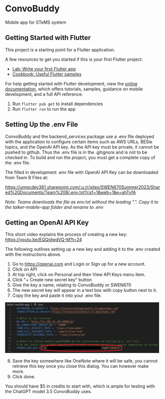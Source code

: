 # ConvoBuddy

Mobile app for STeMS system

## Getting Started with Flutter

This project is a starting point for a Flutter application.

A few resources to get you started if this is your first Flutter project:

- [Lab: Write your first Flutter app](https://docs.flutter.dev/get-started/codelab)
- [Cookbook: Useful Flutter samples](https://docs.flutter.dev/cookbook)

For help getting started with Flutter development, view the
[online documentation](https://docs.flutter.dev/), which offers tutorials,
samples, guidance on mobile development, and a full API reference.

1. Run `flutter pub get` to install dependencies
2. Run `flutter run` to run the app

## Setting Up the .env File

ConvoBuddy and the backend_services package use a .env file deployed with the application to configure certain items such as AWS URLs, BESie topics, and the OpenAI API key. As the API key must be private, it cannot be pushed to github. Thus the .env file is in the .gitignore and is not to be checked in. To build and run the project, you must get a complete copy of the .env file. 

The filled in development .env file with OpenAI API Key can be downloaded from Team B Files at:

https://umgcdev361.sharepoint.com/:u:/r/sites/SWEN670Summer2023/Shared%20Documents/Team%20B/.env.txt?csf=1&web=1&e=ahTvfA

*Note: Teams downloads the file as env.txt without the leading ".". Copy it to the talker-mobile-app folder and rename to .env*

## Getting an OpenAI API Key

This short video explains the process of creating a new key: https://youtu.be/EQQjdwdVQ-M?t=24

The following outlines setting up a new key and adding it to the .env created with the instructions above.

1. Go to https://openai.com and Login or Sign up for a new account. 
2. Click on API
3. At top right, click on Personal and then View API Keys menu item.
4. Click "+ Create new secret key" button
5. Give the key a name, relating to ConvoBuddy or SWEN670
6. The new secret key will appear in a text box with copy button next to it.
7. Copy the key and paste it into your .env file.

<img src="../docs/images/OpenAI-Key.env.png" alt=".env File with API Key" width="500">

8. Save the key somewhere like OneNote where it will be safe, you cannot retrieve this key once you close this dialog. You can however make more.
9. Click done.

You should have $5 in credits to start with, which is ample for testing with the ChatGPT model 3.5 ConvoBuddy uses.
